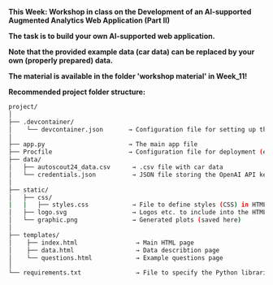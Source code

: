 **This Week: Workshop in class on the Development of an AI-supported Augmented Analytics Web Application (Part II)**

**The task is to build your own AI-supported web application.**

**Note that the provided example data (car data) can be replaced by your own (properly prepared) data.**

**The material is available in the folder 'workshop material' in Week_11!**

**Recommended project folder structure:**

```bash
project/
│
├── .devcontainer/
│    └── devcontainer.json       → Configuration file for setting up the Dev Container
│
├── app.py                       → The main app file
├── Procfile                     → Configuration file for deployment (e.g. on Koyeb)
├── data/
│   ├── autoscout24_data.csv      → .csv file with car data
│   └── credentials.json          → JSON file storing the OpenAI API key
│
├── static/
│   ├── css/
|   |   ├── styles.css            → File to define styles (CSS) in HTML pages
│   ├── logo.svg                  → Logos etc. to include into the HTML pages
│   └── graphic.png               → Generated plots (saved here)
│   
├── templates/
│    ├── index.html                → Main HTML page
│    ├── data.html                 → Data describtion page
│    └── questions.html            → Example questions page
│
└── requirements.txt               → File to specify the Python libraries
```